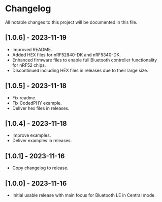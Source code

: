 # Changelog

All notable changes to this project will be documented in this file.

## [1.0.6] - 2023-11-19

- Improved README.
- Added HEX files for nRF52840-DK and nRF5340-DK.
- Enhanced firmware files to enable full Bluetooth controller functionality for nRF52 chips.
- Discontinued including HEX files in releases due to their large size.

## [1.0.5] - 2023-11-18

- Fix readme.
- Fix CodedPHY example.
- Deliver hex files in releases.

## [1.0.4] - 2023-11-18

- Improve examples.
- Deliver examples in releases.

## [1.0.1] - 2023-11-16

- Copy changelog to release.

## [1.0.0] - 2023-11-16

- Initial usable release with main focus for Bluetooth LE in Central mode.
